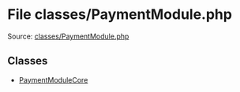 File classes/PaymentModule.php
=========

Source: [classes/PaymentModule.php](https://github.com/PrestaShop/PrestaShop/blob/1.6.0.4/classes/PaymentModule.php)


Classes
-------

* [PaymentModuleCore](class.PaymentModuleCore.md)


